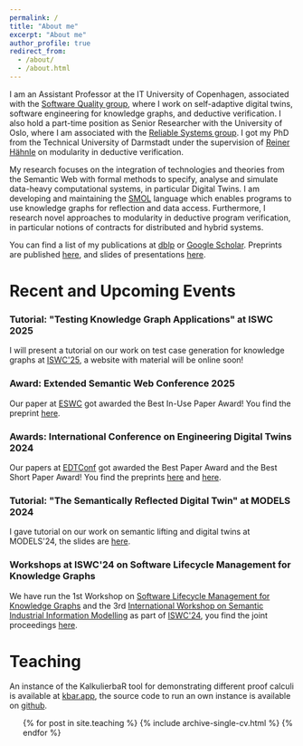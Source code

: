 ```yaml
---
permalink: /
title: "About me"
excerpt: "About me"
author_profile: true
redirect_from: 
  - /about/
  - /about.html
---
```


I am an Assistant Professor at the IT University of Copenhagen, associated with the [Software Quality group](https://square.itu.dk/), where I work on self-adaptive digital twins, software engineering for knowledge graphs, and deductive verification. I also hold a part-time position as Senior Researcher with the University of Oslo, where I am associated with the [Reliable Systems group](https://www.mn.uio.no/ifi/english/research/groups/psy/index.html).
I got my PhD from the Technical University of Darmstadt under the supervision of [Reiner Hähnle](https://www.informatik.tu-darmstadt.de/se/gruppenmitglieder/groupmembers_detailseite_30784.en.jsp) on modularity in deductive verification.

My research focuses on the integration of technologies and theories from the Semantic Web with formal methods to specify, analyse and simulate data-heavy computational systems, in particular Digital Twins. I am developing and maintaining the [SMOL](https://smolang.org/) language which enables programs to use knowledge graphs for reflection and data access.
Furthermore, I research novel approaches to modularity in deductive program verification, in particular notions of contracts for distributed and hybrid systems.

You can find a list of my publications at [dblp](https://dblp.org/pid/177/7383.html) or [Google Scholar](https://scholar.google.com/citations?user=-GBTulYAAAAJ). Preprints are published [here](/publications/), and slides of presentations [here](/talks/).

# Recent and Upcoming Events


### Tutorial: "Testing Knowledge Graph Applications" at ISWC 2025
I will present a tutorial on our work on test case generation for knowledge graphs at [ISWC'25](https://iswc2025.semanticweb.org), a website with material will be online soon!

### Award: Extended Semantic Web Conference 2025
Our paper at [ESWC](https://2025.eswc-conferences.org/) got awarded the Best In-Use Paper Award! 
You find the preprint [here](/files/eswc2025.pdf).

### Awards:  International Conference on Engineering Digital Twins 2024
Our papers at [EDTConf](https://conf.researchr.org/info/edtconf-2024) got awarded the Best Paper Award and the Best Short Paper Award!
You find the preprints [here](/files/edtconf_1.pdf) and [here](/files/edtconf_2.pdf).

### Tutorial: "The Semantically Reflected Digital Twin" at MODELS 2024
I gave tutorial on our work on semantic lifting and digital twins at MODELS'24, the slides are [here](/files/models.pdf).

### Workshops at ISWC'24 on Software Lifecycle Management for Knowledge Graphs
We have run the 1st Workshop on [Software Lifecycle Management for Knowledge Graphs](https://w3id.org/soflim4kg) and the 3rd [International Workshop on Semantic Industrial Information Modelling](https://sites.google.com/view/semiim-2024) as part of [ISWC'24](https://iswc2024.semanticweb.org), you find the joint proceedings [here](http://ceur-ws.org/Vol-3830/).




# Teaching
An instance of the KalkulierbaR tool for demonstrating different proof calculi is available at [kbar.app](http://kbar.app), the source code to run an own instance is available on [github](https://github.com/kalkulierbar/kalkulierbar).

  <ul>{% for post in site.teaching %}
    {% include archive-single-cv.html %}
  {% endfor %}</ul>

